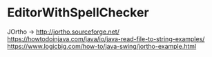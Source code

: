 # EditorWithSpellChecker

JOrtho -> http://jortho.sourceforge.net/
https://howtodoinjava.com/java/io/java-read-file-to-string-examples/
https://www.logicbig.com/how-to/java-swing/jortho-example.html
